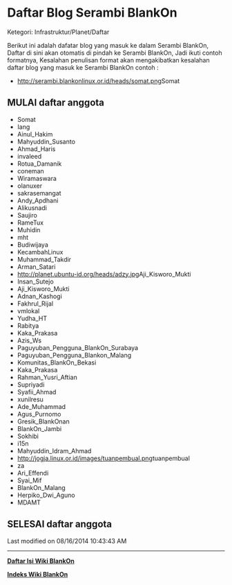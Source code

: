 # Daftar Blog Serambi BlankOn

Ketegori: Infrastruktur/Planet/Daftar

Berikut ini adalah dafatar blog yang masuk ke dalam Serambi BlankOn, Daftar di
sini akan otomatis di pindah ke Serambi BlankOn, Jadi ikuti contoh formatnya,
Kesalahan penulisan format akan mengakibatkan kesalahan daftar blog yang masuk
ke Serambi BlankOn
contoh :

  * ​http://serambi.blankonlinux.or.id/heads/somat.png ​Somat
## MULAI daftar anggota
  * ​Somat
  * ​Iang
  * ​Ainul_Hakim
  * ​Mahyuddin_Susanto
  * ​Ahmad_Haris
  * ​invaleed
  * ​Rotua_Damanik
  * ​coneman
  * ​Wiramaswara
  * ​olanuxer
  * ​sakrasemangat
  * ​Andy_Apdhani
  * ​Alikusnadi
  * ​Saujiro
  * ​RameTux
  * ​Muhidin
  * ​mht
  * ​Budiwijaya
  * ​KecambahLinux
  * ​Muhammad_Takdir
  * ​Arman_Satari
  * ​http://planet.ubuntu-id.org/heads/adzy.jpg ​Aji_Kisworo_Mukti
  * ​Insan_Sutejo
  * ​Aji_Kisworo_Mukti
  * ​Adnan_Kashogi
  * ​Fakhrul_Rijal
  * ​vmlokal
  * ​Yudha_HT
  * ​Rabitya
  * ​Kaka_Prakasa
  * ​Azis_Ws
  * ​Paguyuban_Pengguna_BlankOn_Surabaya
  * ​Paguyuban_Pengguna_Blankon_Malang
  * ​Komunitas_BlankOn_Bekasi
  * ​Kaka_Prakasa
  * ​Rahman_Yusri_Aftian
  * ​Supriyadi
  * ​Syafii_Ahmad
  * ​xunilresu
  * ​Ade_Muhammad
  * ​Agus_Purnomo
  * ​Gresik_BlankOnan
  * ​BlankOn_Jambi
  * ​Sokhibi
  * ​i15n
  * ​Mahyuddin_Idram_Ahmad
  * ​http://jogja.linux.or.id/images/tuanpembual.png ​tuanpembual
  * ​za
  * ​Ari_Effendi
  * ​Syai_Mif
  * ​BlankOn_Malang
  * ​Herpiko_Dwi_Aguno
  * ​MDAMT

## SELESAI daftar anggota

Last modified on 08/16/2014 10:43:43 AM

---
[**Daftar Isi Wiki BlankOn**](/DaftarIsi/README.html)
 
[**Indeks Wiki BlankOn**](/Indeks.html)
